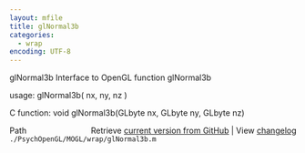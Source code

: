 ```yaml
---
layout: mfile
title: glNormal3b
categories:
  - wrap
encoding: UTF-8
---
```


glNormal3b  Interface to OpenGL function glNormal3b  

usage:  glNormal3b( nx, ny, nz )  

C function:  void glNormal3b(GLbyte nx, GLbyte ny, GLbyte nz)  


<div class="code_header" style="text-align:right;">
  <span style="float:left;">Path&nbsp;&nbsp;</span> <span class="counter">Retrieve <a href=
  "https://raw.github.com/Psychtoolbox-3/Psychtoolbox-3/beta/./PsychOpenGL/MOGL/wrap/glNormal3b.m">current version from GitHub</a> | View <a href=
  "https://github.com/Psychtoolbox-3/Psychtoolbox-3/commits/beta/./PsychOpenGL/MOGL/wrap/glNormal3b.m">changelog</a></span>
</div>
<div class="code">
  <code>./PsychOpenGL/MOGL/wrap/glNormal3b.m</code>
</div>
